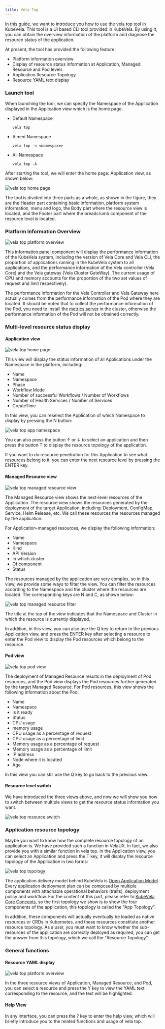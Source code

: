 ```yaml
---
title: Vela Top
---
```


In this guide, we want to introduce you how to use the vela top tool in KubeVela. This tool is a UI based CLI tool provided in KubeVela. By using it, you can obtain the overview information of the platform and diagnose the resource status of the application.

At present, the tool has provided the following feature:
- Platform information overview
- Display of resource status information at Application, Managed Resource and Pod levels
- Application Resource Topology
- Resource YAML text display

### Launch tool

When launching the tool, we can specify the Namespace of the Application displayed in the Application view which is the home page.

- Default Namespace
    ```shell
  vela top
  ```

- Aimed Namespace
    ```shell
  vela top -n <namespace>
  ```

- All Namespace
  ```shell
  vela top -A
  ```

After starting the tool, we will enter the home page: Application view, as shown below:

![vela top home page](../resources/vela-top-home-page.png)

The tool is divided into three parts as a whole, as shown in the figure, they are the Header part containing basic information, platform system information, menu and logo, the Body part where the resource view is located, and the Footer part where the breadcrumb component of the resource level is located.

### Platform Information Overview

![vela top platform overview](../resources/vela-top-overview.png)

This information panel component will display the performance information of the KubeVela system, including the version of Vela Core and Vela CLI, the proportion of applications running in the KubeVela system to all applications, and the performance information of the Vela controller (Vela Core) and the Vela gateway (Vela Cluster GateWay). The current usage of CPU and memory accounts for the proportion of the two set values of request and limit respectively).

The performance information for the Vela Controller and Vela Gateway here actually comes from the performance information of the Pod where they are located. It should be noted that to collect the performance information of the Pod, you need to install the [metrics server](https://github.com/kubernetes-sigs/metrics-server) in the cluster, otherwise the performance information of the Pod will not be obtained correctly.


### Multi-level resource status display

#### Application view

![vela top home page](../resources/vela-top-home-page.png)

This view will display the status information of all Applications under the Namespace in the platform, including:
- Name
- Namespace
- Phase
- Workflow Mode
- Number of successful Workflows / Number of Workflows
- Number of Health Services / Number of Services
- CreateTime

In this view, you can reselect the Application of which Namespace to display by pressing the N button:

![vela top app namespace](../resources/vela-top-app-namespace.png)

You can also press the button ↑ or ↓ to select an application and then press the button T to display the resource topology of the application.

If you want to do resource penetration for this Application to see what resources belong to it, you can enter the next resource level by pressing the ENTER key.

#### Managed Resource view

![vela top managed resource view](../resources/vela-top-managed-resource-view.png)

The Managed Resource view shows the next-level resources of the Application. The resource view shows the resources generated by the deployment of the target Application, including: Deployment, ConfigMap, Service, Helm Release, etc. We call these resources the resources managed by the application.

For Application-managed resources, we display the following information:

- Name
- Namespace
- Kind
- API Version
- In which cluster
- Of component
- Status

The resources managed by the application are very complex, so in this view, we provide some ways to filter the view. You can filter the resources according to the Namespace and the cluster where the resources are located. The corresponding keys are N and C, as shown below:

![vela top managed resource filter](../resources/vela-top-managed-resource-filter.gif)

The title at the top of the view indicates that the Namespace and Cluster in which the resource is currently displayed.

In addition, in this view, you can also use the Q key to return to the previous Application view, and press the ENTER key after selecting a resource to enter the Pod view to display the Pod resources which belong to the resource.

#### Pod view

![vela top pod view](../resources/vela-top-pod-view.png)


The deployment of Managed Resource results in the deployment of Pod resources, and the Pod view displays the Pod resources further generated by the target Managed Resource. For Pod resources, this view shows the following information about the Pod:

- Name
- Namespace
- Is it ready
- Status
- CPU usage
- memory usage
- CPU usage as a percentage of request
- CPU usage as a percentage of limit
- Memory usage as a percentage of request
- Memory usage as a percentage of limit
- IP address
- Node where it is located
- Age

In this view you can still use the Q key to go back to the previous view.

#### Resource level switch

We have introduced the three views above, and now we will show you how to switch between multiple views to get the resource status information you want.

![vela top resource switch](../resources/vela-top-resource-switch.gif)


### Application resource topology

Maybe you want to know how the complete resource topology of an application is. We have provided such a function in VelaUX. In fact, we also provide you with a similar function in vela top. In the Application view, you can select an Application and press the T key, it will display the resource topology of the Application in two forms:

![vela top topology](../resources/vela-top-topology.png)

The application delivery model behind KubeVela is [Open Application Model](https://kubevela.io/zh/docs/platform-engineers/oam/oam-model). Every application deployment plan can be composed by multiple components with attachable operational behaviors (traits), deployment policy and workflow. For the content of this part, please refer to [KubeVela Core Concepts](https://kubevela.io/zh/docs/getting-started/core-concept), so the first topology we show is to show the four components of the application, this topology is called the "App Topology".

In addition, these components will actually eventually be loaded as native resources or CRDs in Kubernetes, and these resources constitute another resource topology. As a user, you must want to know whether the sub-resources of the application are correctly deployed as required, you can get the answer from this topology, which we call the "Resource Topology".

### General functions
#### Resource YAML display

![vela top platform overview](../resources/vela-top-yaml.png)

In the three resource views of Application, Managed Resource, and Pod, you can select a resource and press the Y key to view the YAML text corresponding to the resource, and the text will be highlighted.

#### Help View

In any interface, you can press the ? key to enter the help view, which will briefly introduce you to the related functions and usage of vela top.


